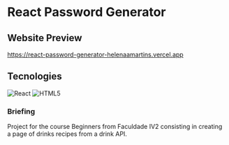 # React Password Generator

## Website Preview
https://react-password-generator-helenaamartins.vercel.app

## Tecnologies
![React](https://img.shields.io/badge/react-%2320232a.svg?style=for-the-badge&logo=react&logoColor=%2361DAFB)
![HTML5](https://img.shields.io/badge/html5-%23E34F26.svg?style=for-the-badge&logo=html5&logoColor=white)



### Briefing
Project for the course Beginners from Faculdade IV2 consisting in creating a page of drinks recipes from a drink API.
